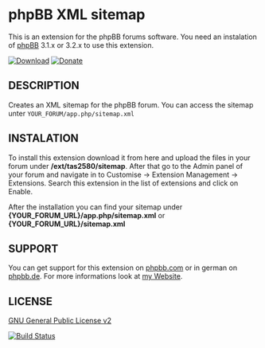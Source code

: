 # phpBB XML sitemap

This is an extension for the phpBB forums software. You need an instalation of <a href="https://github.com/phpbb/phpbb">phpBB</a> 3.1.x or 3.2.x to use this extension.

[![Download](https://raw.githubusercontent.com/tas2580/privacyprotection/master/.github/button_download.png)](https://tas2580.net/downloads/phpbb-sitemap/) [![Donate](https://raw.githubusercontent.com/tas2580/privacyprotection/master/.github/button_donate.png)](https://www.paypal.com/cgi-bin/webscr?cmd=_s-xclick&hosted_button_id=S8PXGAJZP9GWN)

DESCRIPTION
-------
Creates an XML sitemap for the phpBB forum. You can access the sitemap unter <code>YOUR_FORUM/app.php/sitemap.xml</code>

INSTALATION
----------
To install this extension download it from here and upload the files in your forum under <b>/ext/tas2580/sitemap</b>.
After that go to the Admin panel of your forum and navigate in to Customise -> Extension Management -> Extensions. Search this extension in the list of extensions and click on Enable.

After the installation you can find your sitemap under <b>{YOUR_FORUM_URL}/app.php/sitemap.xml</b> or <b>{YOUR_FORUM_URL}/sitemap.xml</b>

SUPPORT
-------
You can get support for this extension on <a href="https://www.phpbb.com/community/viewtopic.php?f=456&t=2344456">phpbb.com</a>
or in german on <a href="https://www.phpbb.de/community/viewtopic.php?f=149&t=235901">phpbb.de</a>. For more informations look at
<a href="https://tas2580.net/downloads/phpbb-sitemap/">my Website</a>.

LICENSE
-------
<a href="http://opensource.org/licenses/gpl-2.0.php">GNU General Public License v2</a>

[![Build Status](https://travis-ci.org/tas2580/sitemap.svg?branch=master)](https://travis-ci.org/tas2580/sitemap)
